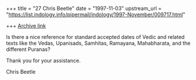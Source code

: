 +++
title = "27 Chris Beetle"
date = "1997-11-03"
upstream_url = "https://list.indology.info/pipermail/indology/1997-November/009717.html"

+++
[Archive link](https://list.indology.info/pipermail/indology/1997-November/009717.html)

Is there a nice reference for standard accepted dates of Vedic and related
texts like the Vedas, Upanisads, Samhitas, Ramayana, Mahabharata, and the
different Puranas?

Thank you for your assistance.

Chris Beetle



